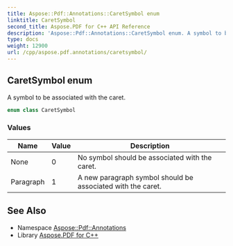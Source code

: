 ```yaml
---
title: Aspose::Pdf::Annotations::CaretSymbol enum
linktitle: CaretSymbol
second_title: Aspose.PDF for C++ API Reference
description: 'Aspose::Pdf::Annotations::CaretSymbol enum. A symbol to be associated with the caret in C++.'
type: docs
weight: 12900
url: /cpp/aspose.pdf.annotations/caretsymbol/
---
```

## CaretSymbol enum


A symbol to be associated with the caret.

```cpp
enum class CaretSymbol
```

### Values

| Name | Value | Description |
| --- | --- | --- |
| None | 0 | No symbol should be associated with the caret. |
| Paragraph | 1 | A new paragraph symbol should be associated with the caret. |

## See Also

* Namespace [Aspose::Pdf::Annotations](../)
* Library [Aspose.PDF for C++](../../)
